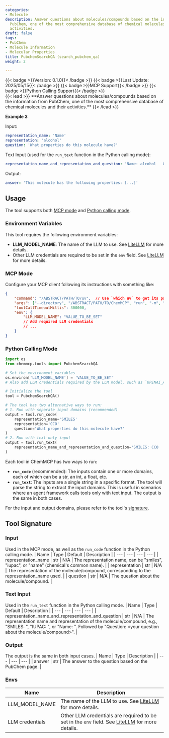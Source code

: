 ```yaml
---
categories:
- Molecule
description: Answer questions about molecules/compounds based on the information from
  PubChem, one of the most comprehensive database of chemical molecules and their
  activities.
draft: false
tags:
- PubChem
- Molecule Information
- Molecular Properties
title: PubchemSearchQA (search_pubchem_qa)
weight: 2

---
```

<div style="display: flex; flex-wrap: wrap; gap: 0.75rem; align-items: center;">
  {{< badge >}}Version: 0.1.0{{< /badge >}}
  {{< badge >}}Last Update: 2025/05/15{{< /badge >}}
  {{< badge >}}MCP Support{{< /badge >}}
  {{< badge >}}Python Calling Support{{< /badge >}}
</div>
{{< lead >}}
**Answer questions about molecules/compounds based on the information from PubChem, one of the most comprehensive database of chemical molecules and their activities.**
{{< /lead >}}

**Example 3**

Input:
```yaml
representation_name: 'Name'
representation: 'alcohol'
question: 'What properties do this molecule have?'
```

Text Input (used for the `run_text` function in the Python calling mode):
```yaml
representation_name_and_representation_and_question: 'Name: alcohol   Questions: What properties do this molecule have?'
```

Output:
```yaml
answer: 'This molecule has the following properties: [...]'
```

## Usage

The tool supports both [MCP mode](#mcp-mode) and [Python calling mode](#python-calling-mode).

### Environment Variables
This tool requires the following environment variables:
- **LLM_MODEL_NAME**: The name of the LLM to use. See [LiteLLM](https://github.com/Lightning-AI/litellm) for more details.
- Other LLM credentials are required to be set in the `env` field. See [LiteLLM](https://github.com/Lightning-AI/litellm) for more details.


### MCP Mode

Configure your MCP client following its instructions with something like:
```JSON
{
    "command": "/ABSTRACT/PATH/TO/uv",  // Use `which uv` to get its path
    "args": ["--directory", "/ABSTRACT/PATH/TO/ChemMCP", "run", "-m", "chemmcp.tools.pubchem_search_qa"],
    "toolCallTimeoutMillis": 300000,
    "env": {
        "LLM_MODEL_NAME": "VALUE_TO_BE_SET"
        // Add required LLM credentials
        // ...
    }
}
```

### Python Calling Mode

```python
import os
from chemmcp.tools import PubchemSearchQA

# Set the environment variables
os.environ['LLM_MODEL_NAME'] = 'VALUE_TO_BE_SET'
# Also add LLM credentials required by the LLM model, such as `OPENAI_API_KEY`

# Initialize the tool
tool = PubchemSearchQA()

# The tool has two alternative ways to run:
# 1. Run with separate input domains (recommended)
output = tool.run_code(
    representation_name='SMILES'
    representation='CCO'
    question='What properties do this molecule have?'
)
# 2. Run with text-only input
output = tool.run_text(
    representation_name_and_representation_and_question='SMILES: CCO   Questions: What properties do this molecule have?'
)
```


Each tool in ChemMCP has two ways to run:
- **`run_code`** (recommended): The inputs contain one or more domains, each of which can be a str, an int, a float, etc.
- **`run_text`**: The inputs are a single string in a specific format. The tool will parse the string to extract the input domains. This is useful in scenarios where an agent framework calls tools only with text input.
The output is the same in both cases.

For the input and output domains, please refer to the tool's [signature](#tool-signature).

## Tool Signature



### Input
Used in the MCP mode, as well as the `run_code` function in the Python calling mode.
| Name | Type | Default | Description |
| --- | --- | --- | --- |
| representation_name | str | N/A | The representation name, can be "smiles", "iupac", or "name" (chemical's common name). |
| representation | str | N/A | The representation of the molecule/compound, corresponding to the representation_name used. |
| question | str | N/A | The question about the molecule/compound. |

### Text Input
Used in the `run_text` function in the Python calling mode.
| Name | Type | Default | Description |
| --- | --- | --- | --- |
| representation_name_and_representation_and_question | str | N/A | The representation name and representation of the molecule/compound, e.g., "SMILES: <SMILES>", "IUPAC: <IUPAC name>", or "Name: <common name>". Followed by "Question: <your question about the molecule/compound>". |

### Output
The output is the same in both input cases.
| Name | Type | Description |
| --- | --- | --- |
| answer | str | The answer to the question based on the PubChem page. |

### Envs
| Name | Description |
| --- | --- |
| LLM_MODEL_NAME | The name of the LLM to use. See [LiteLLM](https://github.com/Lightning-AI/litellm) for more details. |
| LLM credentials | Other LLM credentials are required to be set in the `env` field. See [LiteLLM](https://github.com/Lightning-AI/litellm) for more details. |
